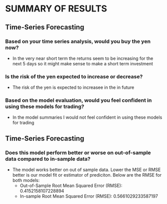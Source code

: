 # SUMMARY OF RESULTS

## Time-Series Forecasting

### Based on your time series analysis, would you buy the yen now?

- In the very near short term the returns seem to be increasing for the next 5 days so it might make sense to make a short term investment

### Is the risk of the yen expected to increase or decrease?

- The risk of the yen is expected to increasee in the in future

### Based on the model evaluation, would you feel confident in using these models for trading?

- In the model summaries I would not feel confident in using these models for trading
<!-- 
![ARIMA Model Summary](images/arima-model-summary.png)

![GARCH Model Summary](images/garch-model-summary.png) -->

## Time-Series Forecasting

### Does this model perform better or worse on out-of-sample data compared to in-sample data?

- The model works better on out of sample data. Lower the MSE or RMSE better is our model fit or estimator of prediciton. Below are the RMSE for both models:
  - Out-of-Sample Root Mean Squared Error (RMSE): 0.4152158107228894
  - In-sample Root Mean Squared Error (RMSE): 0.5661029233587197
